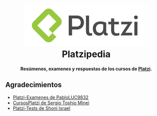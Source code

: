 <h1 align="center">
  <img src="readme-resources/Platzilogo.png">
  <br/>
  Platzipedia
  <br>
</h1>

<h4 align="center">Resúmenes, examenes y respuestas de los cursos de <a href="https://platzi.com/" target="_blank">Platzi</a>.</h4>

<!--- 
Este repositorio no pretende darle todas las respuestas a las preguntas de examenes de certificación de Platzi , sino que es una guía de inicio para ayudarle a prepararse para el cuestionario de habilidades y saber qué esperar.
Este repositorio no pretende dar las respuestas a las preguntas de examenes de certificación de Platzi , sirve de guía para preparse para los exámenes, pues contiene la respuesta, la razón y la clase de Platzi el cuál trata sobre el tema de la pregunta.

Si alguna respuesta esta incorrecta puedes realizar un pull request para colocar la respuesta correcta :D.
-->

## Agradecimientos

- [Platzi-Examenes de PabloLUC9832](https://github.com/PabloLUC9832/Platzi-Examenes)
- [CursosPlatzi de Sergio Toshio Minei](https://github.com/MineiToshio/CursosPlatzi)
- [Platzi-Tests de Shoni Israel](https://github.com/shoniisrael/Platzi-Tests)

